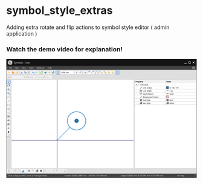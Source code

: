 # symbol_style_extras
Adding extra rotate and flip actions to symbol style editor ( admin application )


### Watch the demo video for explanation!

[![What this module do?](https://github.com/Aramideh/symbol_style_extras/blob/main/demo_image.png)](https://github.com/Aramideh/symbol_style_extras/blob/main/demo.mp4 "Symbol Style Extras")
